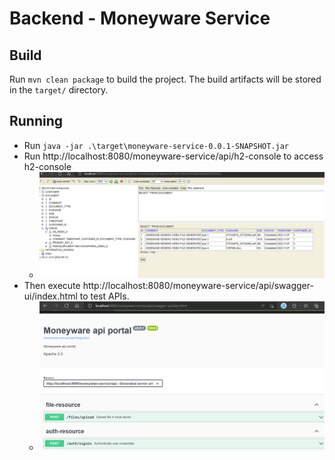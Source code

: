 # Backend - Moneyware Service

## Build

Run `mvn clean package` to build the project. The build artifacts will be stored in the `target/` directory.

## Running

- Run `java -jar .\target\moneyware-service-0.0.1-SNAPSHOT.jar`
- Run  http://localhost:8080/moneyware-service/api/h2-console to access h2-console
  - ![h2](/src/main/resources/static/img_1.png?raw=true "h2")
- Then execute http://localhost:8080/moneyware-service/api/swagger-ui/index.html to test APIs.
  - ![jwt](/src/main/resources/static/img.png?raw=true "jwt")

